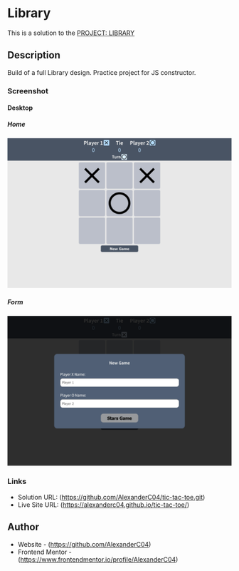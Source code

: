 # Library

This is a solution to the [PROJECT: LIBRARY](https://www.theodinproject.com/paths/full-stack-javascript/courses/javascript/lessons/library)

## Description

Build of a full Library design. Practice project for JS constructor.

### Screenshot

#### Desktop

##### Home

![](images/screenshotdesktophome.png)

##### Form

![](images/screenshotdesktoform.png)

### Links

- Solution URL: (https://github.com/AlexanderC04/tic-tac-toe.git)
- Live Site URL: (https://alexanderc04.github.io/tic-tac-toe/)

## Author

- Website - (https://github.com/AlexanderC04)
- Frontend Mentor - (https://www.frontendmentor.io/profile/AlexanderC04)
